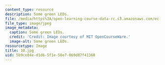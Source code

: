 ```yaml
---
content_type: resource
description: Some green LEDs.
file: /media/https%3A/open-learning-course-data-rc.s3.amazonaws.com/ec-s06-practical-electronics-fall-2004/5b9ce84ed1d65f1e56e7069d87f41368_10.jpg
file_type: image/jpeg
image_metadata:
  caption: Some green LEDs.
  credit: 'Credit: Image courtesy of MIT OpenCourseWare.'
  image-alt: Some green LEDs.
resourcetype: Image
title: 10.jpg
uid: 5b9ce84e-d1d6-5f1e-56e7-069d87f41368
---
```

